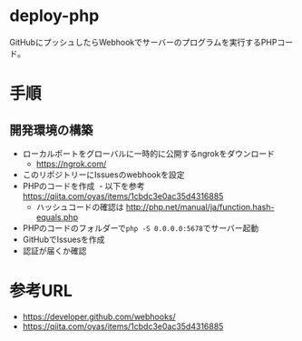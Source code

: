 # deploy-php
GitHubにプッシュしたらWebhookでサーバーのプログラムを実行するPHPコード。

# 手順
## 開発環境の構築
- ローカルポートをグローバルに一時的に公開するngrokをダウンロード
  - https://ngrok.com/
- このリポジトリーにIssuesのwebhookを設定
- PHPのコードを作成
  - 以下を参考 https://qiita.com/oyas/items/1cbdc3e0ac35d4316885
  - ハッシュコードの確認は http://php.net/manual/ja/function.hash-equals.php
- PHPのコードのフォルダーで`php -S 0.0.0.0:5678`でサーバー起動
- GitHubでIssuesを作成
- 認証が届くか確認


# 参考URL
- https://developer.github.com/webhooks/
- https://qiita.com/oyas/items/1cbdc3e0ac35d4316885
